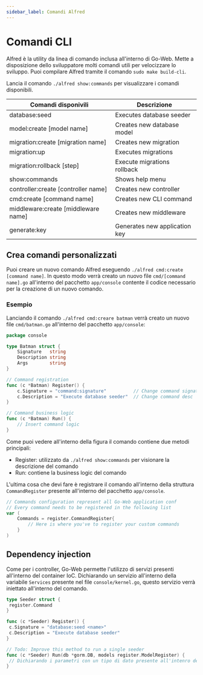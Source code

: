 ```yaml
---
sidebar_label: Comandi Alfred
---
```

# Comandi CLI

Alfred è la utility da linea di comando inclusa all'interno di Go-Web. Mette a disposizione dello sviluppatore molti comandi utili per velocizzare lo sviluppo. Puoi compilare Alfred tramite il comando `sudo make build-cli`.

Lancia il comando `./alfred show:commands` per visualizzare i comandi disponibili.


| Comandi disponivili | Descrizione |
| ------------------------- | -------------------------------------- |
| database:seed             | Executes database seeder               |
| model:create [model name] | Creates new database model             |
| migration:create [migration name] | Creates new migration |
| migration:up | Executes migrations |
| migration:rollback [step] | Execute migrations rollback |
| show:commands | Shows help menu |
| controller:create [controller name] | Creates new controller |
| cmd:create [command name] | Creates new CLI command |
| middleware:create [middleware name] | Creates new middleware |
| generate:key | Generates new application key |

## Crea comandi personalizzati

Puoi creare un nuovo comando Alfred eseguendo `./alfred cmd:create [command name]`.
In questo modo verrà creato un nuovo file `cmd/[command name].go` all'interno del pacchetto `app/console` contente il codice necessario per la creazione di un nuovo comando.

### Esempio

Lanciando il comando `./alfred cmd:creare batman` verrà creato un nuovo file `cmd/batman.go` all'interno del pacchetto `app/console`:

```go title="Nuovo comando"
package console

type Batman struct {
    Signature   string
    Description string
    Args        string
}

// Command registration
func (c *Batman) Register() {
    c.Signature = "command:signature"          // Change command signature
    c.Description = "Execute database seeder"  // Change command desc
}

// Command business logic
func (c *Batman) Run() {
    // Insert command logic
}
```

Come puoi vedere all'interno della figura il comando contiene due metodi principali:

* Register: utilizzato da `./alfred show:commands` per visionare la descrizione del comando
* Run: contiene la business logic del comando

L'ultima cosa che devi fare è registrare il comando all'interno della struttura `CommandRegister` presente all'interno del pacchetto `app/console`.

```go title="Struttura per la registrazione dei comandi CLI"
// Commands configuration represent all Go-Web application conf
// Every command needs to be registered in the following list
var (
    Commands = register.CommandRegister{
        // Here is where you've to register your custom commands
    }
)
```

## Dependency injection

Come per i controller, Go-Web permette l'utilizzo di servizi presenti all'interno del container IoC. Dichiarando un servizio all'interno della variabile `Services` presente nel file `console/kernel.go`, questo servizio verrà iniettato all'interno del comando.

```go title="DI all'interno di un comando CLI"
type Seeder struct {
 register.Command
}

func (c *Seeder) Register() {
 c.Signature = "database:seed <name>"
 c.Description = "Execute database seeder"
}

// Todo: Improve this method to run a single seeder
func (c *Seeder) Run(db *gorm.DB, models register.ModelRegister) {
 // Dichiarando i parametri con un tipo di dato presente all'intenro del container IoC, questo servizio verrà iniettato all'interno del comando
}
